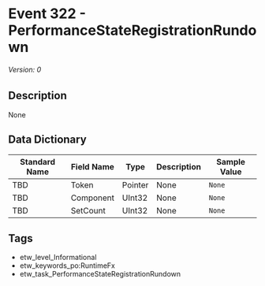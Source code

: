 # Event 322 - PerformanceStateRegistrationRundown
###### Version: 0

## Description
None

## Data Dictionary
|Standard Name|Field Name|Type|Description|Sample Value|
|---|---|---|---|---|
|TBD|Token|Pointer|None|`None`|
|TBD|Component|UInt32|None|`None`|
|TBD|SetCount|UInt32|None|`None`|

## Tags
* etw_level_Informational
* etw_keywords_po:RuntimeFx
* etw_task_PerformanceStateRegistrationRundown